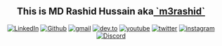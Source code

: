 <h2 align="center">This is MD Rashid Hussain aka<a href="https://m3rashid.in" target="_blank">&nbsp;`m3rashid`</a></h2>

 <div align="center">
  <a target='_blank' href="https://www.linkedin.com/in/m3rashid/"><img alt="LinkedIn" src="https://img.shields.io/badge/LinkedIn-0077B5?style=for-the-badge&logo=linkedin&logoColor=white"></a>
  <a href="https://github.com/m3rashid"><img alt="Github" src="https://img.shields.io/badge/GitHub-100000?style=for-the-badge&logo=github&logoColor=white"></a>
  <a target='_blank' href="mailto:m3rashid.hussain@gmail.com"><img alt="gmail" src="https://img.shields.io/badge/Gmail-D14836?style=for-the-badge&logo=gmail&logoColor=white"></a>
  <a target='_blank' href="https://dev.to/m3rashid"><img alt="dev.to" src="https://img.shields.io/badge/dev.to-0A0A0A?style=for-the-badge&logo=dev.to&logoColor=white"></a>
  <a target='_blank' href="https://www.youtube.com/@m3rashid"><img alt="youtube" src="https://img.shields.io/badge/YouTube-FF0000?style=for-the-badge&logo=youtube&logoColor=white"></a>
  <a target='_blank' href="https://twitter.com/m3_rashid"><img alt="twitter" src="https://img.shields.io/badge/Twitter-1DA1F2?style=for-the-badge&logo=twitter&logoColor=white"></a>
  <a target='_blank' href="https://www.instagram.com/m3_rashid/"><img alt="instagram" src="https://img.shields.io/badge/Instagram-E4405F?style=for-the-badge&logo=instagram&logoColor=white"></a>
  <a target='_blank' href="https://discordapp.com/users/805337169727979530"><img alt="Discord" src="https://img.shields.io/badge/Discord-7289DA?style=for-the-badge&logo=discord&logoColor=white"></a>
</div>

<!--
<br />

<div align="center">
  <img height="180em" src="https://github-readme-stats-eight-theta.vercel.app/api?username=m3rashid&show_icons=true&theme=algolia&include_all_commits=true&count_private=true"/>
  <img height="180em" src="https://github-readme-stats-eight-theta.vercel.app/api/top-langs/?username=m3rashid&layout=compact&langs_count=8&theme=algolia"/>
</div>
-->
